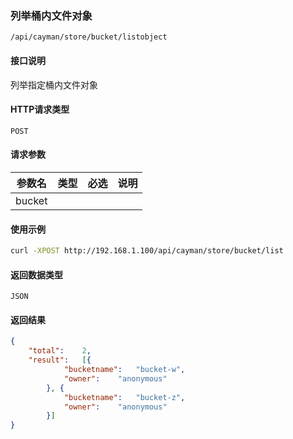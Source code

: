 ### 列举桶内文件对象
`/api/cayman/store/bucket/listobject`

#### 接口说明
列举指定桶内文件对象

#### HTTP请求类型
`POST`

#### 请求参数
|参数名|类型|必选|说明|
|--|--|--|--|
|bucket||||

#### 使用示例
```sh
curl -XPOST http://192.168.1.100/api/cayman/store/bucket/list 
```

#### 返回数据类型
`JSON`

#### 返回结果
```json
{
	"total":	2,
	"result":	[{
			"bucketname":	"bucket-w",
			"owner":	"anonymous"
		}, {
			"bucketname":	"bucket-z",
			"owner":	"anonymous"
		}]
}
```


